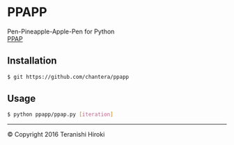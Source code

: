 # PPAPP

Pen-Pineapple-Apple-Pen for Python  
[PPAP](https://www.youtube.com/watch?v=0E00Zuayv9Q)


## Installation

```sh
$ git https://github.com/chantera/ppapp
```

## Usage

```sh
$ python ppapp/ppap.py [iteration]
```

----
&copy; Copyright 2016 Teranishi Hiroki
